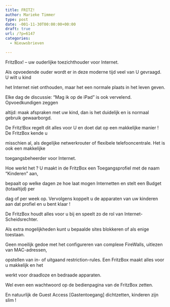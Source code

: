 ```yaml
---
title: FRITZ!
author: Marieke Timmer
type: post
date: -001-11-30T00:00:00+00:00
draft: true
url: /?p=6147
categories:
  - Nieuwsbrieven

---
```

FritzBox! – uw ouderlijke toezichthouder voor Internet.

Als opvoedende ouder wordt er in deze moderne tijd veel van U gevraagd. U wilt u kind
  
het Internet niet onthouden, maar het een normale plaats in het leven geven.

Elke dag de discussie: &#8220;Mag ik op de iPad&#8221; is ook vervelend. Opvoedkundigen zeggen
  
altijd: maak afspraken met uw kind, dan is het duidelijk en is normaal gebruik gewaarborgd.

De Fritz!Box regelt dit alles voor U en doet dat op een makkelijke manier ! De FritzBox kende u
  
misschien al, als degelijke netwerkrouter of flexibele telefooncentrale. Het is ook een makkelijke
  
toegangsbeheerder voor Internet.

Hoe werkt het ? U maakt in de FritzBox een Toegangsprofiel met de naam &#8220;Kinderen&#8221; aan,
  
bepaalt op welke dagen ze hoe laat mogen Internetten en stelt een Budget (totaaltijd) per
  
dag of per week op. Vervolgens koppelt u de apparaten van uw kinderen aan dat profiel en u bent klaar !
  
De FritzBox houdt alles voor u bij en speelt zo de rol van Internet-Scheidsrechter.
  
Als extra mogelijkheden kunt u bepaalde sites blokkeren of als enige toestaan.

Geen moeilijk gedoe met het configureren van complexe FireWalls, uitlezen van MAC-adressen,
  
opstellen van in- of uitgaand restriction-rules. Een FritzBox maakt alles voor u makkelijk en het
  
werkt voor draadloze en bedraade apparaten.

Wel even een wachtwoord op de bedienpagina van de FritzBox zetten.
  
En natuurlijk de Guest Access [Gastentoegang] dichtzetten, kinderen zijn slim !
